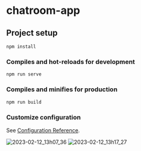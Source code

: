 # chatroom-app

## Project setup
```
npm install
```

### Compiles and hot-reloads for development
```
npm run serve
```

### Compiles and minifies for production
```
npm run build
```

### Customize configuration
See [Configuration Reference](https://cli.vuejs.org/config/).


![2023-02-12_13h07_36](https://user-images.githubusercontent.com/44851355/218309696-cfcd8f74-a238-4e4f-bc0a-3aea753c9c6d.png)
![2023-02-12_13h17_27](https://user-images.githubusercontent.com/44851355/218309698-70c52bfb-2648-4ad3-abe3-74e559aa0da9.png)
